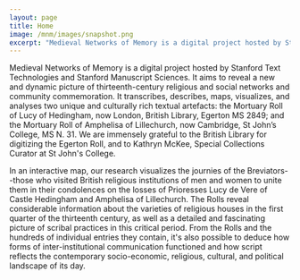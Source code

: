 ```yaml
---
layout: page
title: Home
image: /mnm/images/snapshot.png
excerpt: "Medieval Networks of Memory is a digital project hosted by Stanford Text Technologies and Stanford Manuscript Sciences. It aims to reveal a new and dynamic picture of thirteenth-century religious and social networks and community commemoration."
---
```


Medieval Networks of Memory is a digital project hosted by Stanford Text Technologies and Stanford Manuscript Sciences. It aims to reveal a new and dynamic picture of thirteenth-century religious and social networks and community commemoration. It transcribes, describes, maps, visualizes, and analyses two unique and culturally rich textual artefacts: the Mortuary Roll of Lucy of Hedingham, now London, British Library, Egerton MS 2849; and the Mortuary Roll of Amphelisa of Lillechurch, now Cambridge, St John’s College, MS N. 31. We are immensely grateful to the British Library for digitizing the Egerton Roll, and to Kathryn McKee, Special Collections Curator at St John's College. 

In an interactive map, our research visualizes the journies of the Breviators--those who visited British religious institutions of men and women to unite them in their condolences on the losses of Prioresses Lucy de Vere of Castle Hedingham and Amphelisa of Lillechurch. The Rolls reveal considerable information about the varieties of religious houses in the first quarter of the thirteenth century, as well as a detailed and fascinating picture of scribal practices in this critical period. From the Rolls and the hundreds of individual entries they contain, it's also possible to deduce how forms of inter-institutional communication functioned and how script reflects the contemporary socio-economic, religious, cultural, and political landscape of its day.


